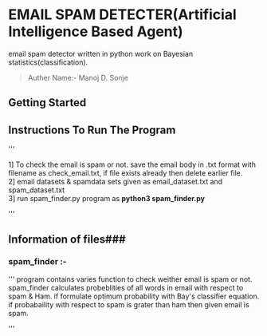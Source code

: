 # EMAIL SPAM DETECTER(Artificial Intelligence Based Agent)
   
email spam detector written in python work on Bayesian statistics(classification). 

>Auther Name:- Manoj D. Sonje

## Getting Started

## Instructions To Run The Program

''' 

 1] To check the email is spam or not. save the email body in .txt format with filename as check_email.txt, if file exists already then delete earlier file.</br>
 2] email datasets & spamdata sets given as email_dataset.txt and spam_dataset.txt</br> 
 3] run spam_finder.py program as **python3 spam_finder.py**</br>

'''



## Information of files###

### spam_finder :-

'''
                 program contains varies function to check weither email is spam or not. spam_finder calculates probeblities of all words in email with respect to spam & Ham. if formulate optimum probability with Bay's classifier equation. if probabaility with respect to spam is grater than ham then given email is spam.    

'''
